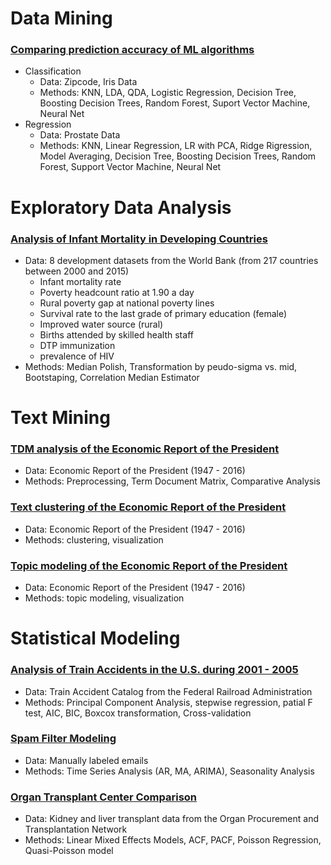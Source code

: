 # Data Mining

### [Comparing prediction accuracy of ML algorithms](codes/ML_methods_accuracy_comparison.R)
* Classification
  * Data: Zipcode, Iris Data
  * Methods: KNN, LDA, QDA, Logistic Regression, Decision Tree, Boosting Decision Trees, Random Forest, Suport Vector Machine, Neural Net
* Regression
  * Data: Prostate Data
  * Methods: KNN, Linear Regression, LR with PCA, Ridge Rigression, Model Averaging, Decision Tree, Boosting Decision Trees, Random Forest, Support Vector Machine, Neural Net


# Exploratory Data Analysis

### [Analysis of Infant Mortality in Developing Countries](codes/Analysis_of_Infant_Mortality_in_Developing_Countries.R)
 * Data: 8 development datasets from the World Bank (from 217 countries between 2000 and 2015)
   * Infant mortality rate
   * Poverty headcount ratio at 1.90 a day
   * Rural poverty gap at national poverty lines
   * Survival rate to the last grade of primary education (female)
   * Improved water source (rural)
   * Births attended by skilled health staff
   * DTP immunization
   * prevalence of HIV 
 * Methods: Median Polish, Transformation by peudo-sigma vs. mid, Bootstaping, Correlation Median Estimator
 

# Text Mining

### [TDM analysis of the Economic Report of the President](codes/TDM_analysis.R)
 * Data: Economic Report of the President (1947 - 2016)
 * Methods: Preprocessing, Term Document Matrix, Comparative Analysis
 
### [Text clustering of the Economic Report of the President](codes/text_clustering.R)
 * Data: Economic Report of the President (1947 - 2016)
 * Methods: clustering, visualization
 
### [Topic modeling of the Economic Report of the President](codes/text_clustering.R)
 * Data: Economic Report of the President (1947 - 2016)
 * Methods: topic modeling, visualization
 

# Statistical Modeling

### [Analysis of Train Accidents in the U.S. during 2001 - 2005](codes/Train_Accidents.R)
 * Data: Train Accident Catalog from the Federal Railroad Administration
 * Methods: Principal Component Analysis, stepwise regression, patial F test, AIC, BIC, Boxcox transformation, Cross-validation
 
### [Spam Filter Modeling](codes/Spam_Mail_Detection.R)
 * Data: Manually labeled emails
 * Methods: Time Series Analysis (AR, MA, ARIMA), Seasonality Analysis 
 
### [Organ Transplant Center Comparison](codes/Kidney_Transplant.R)
 * Data: Kidney and liver transplant data from the Organ Procurement and Transplantation Network
 * Methods: Linear Mixed Effects Models, ACF, PACF, Poisson Regression, Quasi-Poisson model
